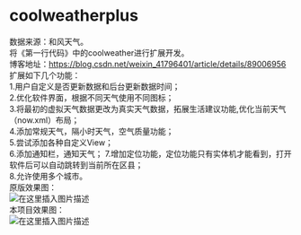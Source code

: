 # coolweatherplus
数据来源：和风天气。  
将《第一行代码》中的coolweather进行扩展开发。  
博客地址：https://blog.csdn.net/weixin_41796401/article/details/89006956  
扩展如下几个功能：  
1.用户自定义是否更新数据和后台更新数据时间；  
2.优化软件界面，根据不同天气使用不同图标；  
3.将最初的虚拟天气数据更改为真实天气数据，拓展生活建议功能,优化当前天气（now.xml）布局；  
4.添加常规天气，隔小时天气，空气质量功能；  
5.尝试添加各种自定义View；  
6.添加通知栏，通知天气；
7.增加定位功能，定位功能只有实体机才能看到，打开软件后可以自动跳转到当前所在区县；  
8.允许使用多个城市。   
原版效果图：  
![在这里插入图片描述](https://img-blog.csdnimg.cn/20190416221300161.gif)  
本项目效果图：  
![在这里插入图片描述](https://img-blog.csdnimg.cn/20190515225707897.gif)
